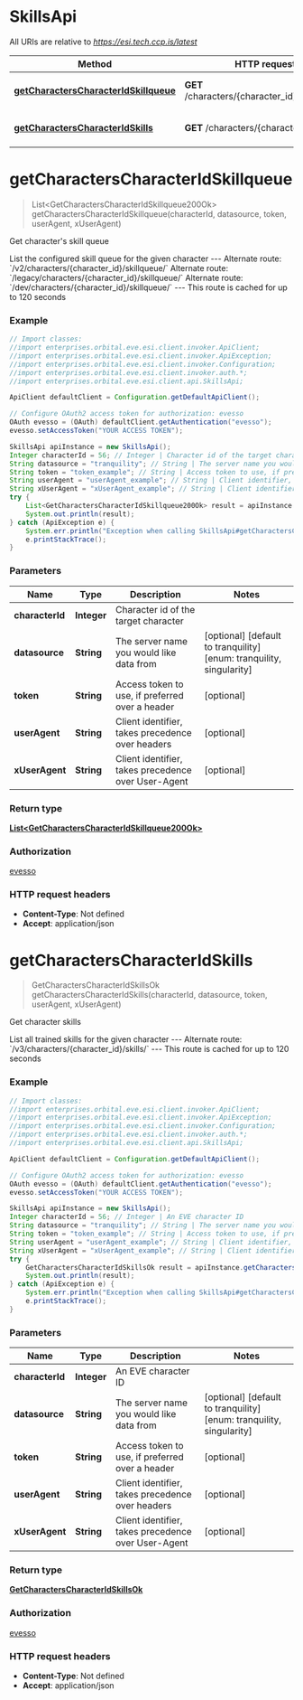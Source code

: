 # SkillsApi

All URIs are relative to *https://esi.tech.ccp.is/latest*

Method | HTTP request | Description
------------- | ------------- | -------------
[**getCharactersCharacterIdSkillqueue**](SkillsApi.md#getCharactersCharacterIdSkillqueue) | **GET** /characters/{character_id}/skillqueue/ | Get character&#39;s skill queue
[**getCharactersCharacterIdSkills**](SkillsApi.md#getCharactersCharacterIdSkills) | **GET** /characters/{character_id}/skills/ | Get character skills


<a name="getCharactersCharacterIdSkillqueue"></a>
# **getCharactersCharacterIdSkillqueue**
> List&lt;GetCharactersCharacterIdSkillqueue200Ok&gt; getCharactersCharacterIdSkillqueue(characterId, datasource, token, userAgent, xUserAgent)

Get character&#39;s skill queue

List the configured skill queue for the given character  ---  Alternate route: &#x60;/v2/characters/{character_id}/skillqueue/&#x60;  Alternate route: &#x60;/legacy/characters/{character_id}/skillqueue/&#x60;  Alternate route: &#x60;/dev/characters/{character_id}/skillqueue/&#x60;   ---  This route is cached for up to 120 seconds

### Example
```java
// Import classes:
//import enterprises.orbital.eve.esi.client.invoker.ApiClient;
//import enterprises.orbital.eve.esi.client.invoker.ApiException;
//import enterprises.orbital.eve.esi.client.invoker.Configuration;
//import enterprises.orbital.eve.esi.client.invoker.auth.*;
//import enterprises.orbital.eve.esi.client.api.SkillsApi;

ApiClient defaultClient = Configuration.getDefaultApiClient();

// Configure OAuth2 access token for authorization: evesso
OAuth evesso = (OAuth) defaultClient.getAuthentication("evesso");
evesso.setAccessToken("YOUR ACCESS TOKEN");

SkillsApi apiInstance = new SkillsApi();
Integer characterId = 56; // Integer | Character id of the target character
String datasource = "tranquility"; // String | The server name you would like data from
String token = "token_example"; // String | Access token to use, if preferred over a header
String userAgent = "userAgent_example"; // String | Client identifier, takes precedence over headers
String xUserAgent = "xUserAgent_example"; // String | Client identifier, takes precedence over User-Agent
try {
    List<GetCharactersCharacterIdSkillqueue200Ok> result = apiInstance.getCharactersCharacterIdSkillqueue(characterId, datasource, token, userAgent, xUserAgent);
    System.out.println(result);
} catch (ApiException e) {
    System.err.println("Exception when calling SkillsApi#getCharactersCharacterIdSkillqueue");
    e.printStackTrace();
}
```

### Parameters

Name | Type | Description  | Notes
------------- | ------------- | ------------- | -------------
 **characterId** | **Integer**| Character id of the target character |
 **datasource** | **String**| The server name you would like data from | [optional] [default to tranquility] [enum: tranquility, singularity]
 **token** | **String**| Access token to use, if preferred over a header | [optional]
 **userAgent** | **String**| Client identifier, takes precedence over headers | [optional]
 **xUserAgent** | **String**| Client identifier, takes precedence over User-Agent | [optional]

### Return type

[**List&lt;GetCharactersCharacterIdSkillqueue200Ok&gt;**](GetCharactersCharacterIdSkillqueue200Ok.md)

### Authorization

[evesso](../README.md#evesso)

### HTTP request headers

 - **Content-Type**: Not defined
 - **Accept**: application/json

<a name="getCharactersCharacterIdSkills"></a>
# **getCharactersCharacterIdSkills**
> GetCharactersCharacterIdSkillsOk getCharactersCharacterIdSkills(characterId, datasource, token, userAgent, xUserAgent)

Get character skills

List all trained skills for the given character  ---  Alternate route: &#x60;/v3/characters/{character_id}/skills/&#x60;   ---  This route is cached for up to 120 seconds

### Example
```java
// Import classes:
//import enterprises.orbital.eve.esi.client.invoker.ApiClient;
//import enterprises.orbital.eve.esi.client.invoker.ApiException;
//import enterprises.orbital.eve.esi.client.invoker.Configuration;
//import enterprises.orbital.eve.esi.client.invoker.auth.*;
//import enterprises.orbital.eve.esi.client.api.SkillsApi;

ApiClient defaultClient = Configuration.getDefaultApiClient();

// Configure OAuth2 access token for authorization: evesso
OAuth evesso = (OAuth) defaultClient.getAuthentication("evesso");
evesso.setAccessToken("YOUR ACCESS TOKEN");

SkillsApi apiInstance = new SkillsApi();
Integer characterId = 56; // Integer | An EVE character ID
String datasource = "tranquility"; // String | The server name you would like data from
String token = "token_example"; // String | Access token to use, if preferred over a header
String userAgent = "userAgent_example"; // String | Client identifier, takes precedence over headers
String xUserAgent = "xUserAgent_example"; // String | Client identifier, takes precedence over User-Agent
try {
    GetCharactersCharacterIdSkillsOk result = apiInstance.getCharactersCharacterIdSkills(characterId, datasource, token, userAgent, xUserAgent);
    System.out.println(result);
} catch (ApiException e) {
    System.err.println("Exception when calling SkillsApi#getCharactersCharacterIdSkills");
    e.printStackTrace();
}
```

### Parameters

Name | Type | Description  | Notes
------------- | ------------- | ------------- | -------------
 **characterId** | **Integer**| An EVE character ID |
 **datasource** | **String**| The server name you would like data from | [optional] [default to tranquility] [enum: tranquility, singularity]
 **token** | **String**| Access token to use, if preferred over a header | [optional]
 **userAgent** | **String**| Client identifier, takes precedence over headers | [optional]
 **xUserAgent** | **String**| Client identifier, takes precedence over User-Agent | [optional]

### Return type

[**GetCharactersCharacterIdSkillsOk**](GetCharactersCharacterIdSkillsOk.md)

### Authorization

[evesso](../README.md#evesso)

### HTTP request headers

 - **Content-Type**: Not defined
 - **Accept**: application/json

